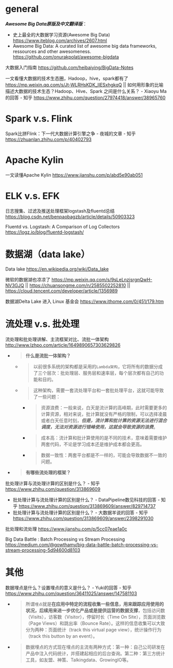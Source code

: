 
# general

***Awesome Big Data原版及中文翻译版***：
- 史上最全的大数据学习资源(Awesome Big Data) https://www.iteblog.com/archives/2607.html
- Awesome Big Data: A curated list of awesome big data frameworks, ressources and other awesomeness. https://github.com/onurakpolat/awesome-bigdata

大数据入门指南 https://github.com/heibaiying/BigData-Notes

一文看懂大数据的技术生态圈，Hadoop，hive，spark都有了 https://mp.weixin.qq.com/s/Jt-WLRHsKDK_lIESxhgkqQ || 如何用形象的比喻描述大数据的技术生态？Hadoop、Hive、Spark 之间是什么关系？ - Xiaoyu Ma的回答 - 知乎 https://www.zhihu.com/question/27974418/answer/38965760

# Spark v.s. Flink

Spark比拼Flink：下一代大数据计算引擎之争 - 夜城的文章 - 知乎 https://zhuanlan.zhihu.com/p/40402793

# Apache Kylin

一文读懂Apache Kylin https://www.jianshu.com/p/abd5e90ab051

# ELK v.s. EFK

日志搜集、过滤及推送处理框架logstash及fluentd总结 https://blog.csdn.net/benpaobagzb/article/details/50903323

Fluentd vs. Logstash: A Comparison of Log Collectors https://logz.io/blog/fluentd-logstash/

# 数据湖（data lake）

Data lake https://en.wikipedia.org/wiki/Data_lake

微软的数据湖也凉凉了 https://mp.weixin.qq.com/s/9sLeLnzjsrgnQwH-NV3GJQ || https://chuansongme.com/n/2585502252810 || https://cloud.tencent.com/developer/article/1356989

数据湖Delta Lake 进入 Linux 基金会 https://www.ithome.com/0/451/179.htm

# 流处理 v.s. 批处理

流处理和批处理讲解、主流框架对比、流批一体架构 http://www.lzhpo.com/article/1649890657303629826
- > **什么是流批一体架构？**
  * > 以前很多系统的架构都是采用的`Lambda架构`，它将所有的数据分成了三个层次：批处理层、服务层和速率层，每个层次都有自己的功能和目的。
  * > 这种架构，需要一套流处理平台和一套批处理平台，这就可能导致了一些问题：
    + > 资源浪费：一般来说，白天是流计算的高峰期，此时需要更多的计算资源，相对来说，批计算就没有严格的限制，可以选择凌晨或者白天任意时刻，***但是，流计算和批计算的资源无法进行混合调度，无法对资源进行错峰使用，这就会导致资源的浪费***。
    + > 成本高：流计算和批计算使用的是不同的技术，意味着需要维护两套代码，不论是学习成本还是维护成本都会更高。
    + > 数据一致性：两套平台都是不一样的，可能会导致数据不一致的问题。
- > **有哪些流处理的框架？**

批处理计算与流处理计算的区别是什么？ - 知乎 https://www.zhihu.com/question/313869609
- 批处理计算与流处理计算的区别是什么？ - DataPipeline数见科技的回答 - 知乎 https://www.zhihu.com/question/313869609/answer/829714737
- 批处理计算与流处理计算的区别是什么？ - 大数据羊说的回答 - 知乎 https://www.zhihu.com/question/313869609/answer/2398291030

批处理和流处理 https://www.jianshu.com/p/5cc07eae1a0c

Big Data Battle : Batch Processing vs Stream Processing https://medium.com/@gowthamy/big-data-battle-batch-processing-vs-stream-processing-5d94600d8103

# 其他

数据埋点是什么？设置埋点的意义是什么？ - Yuki的回答 - 知乎 https://www.zhihu.com/question/36411025/answer/147581103
- > 所谓`埋点`就是**在应用中特定的流程收集一些信息，用来跟踪应用使用的状况，后续用来进一步优化产品或是提供运营的数据支撑**，包括访问数（Visits），访客数（Visitor），停留时长（Time On Site），页面浏览数（Page Views）和跳出率（Bounce Rate）。这样的信息收集可以大致分为两种：页面统计（track this virtual page view），统计操作行为（track this button by an event）。 
- > 数据埋点的方式现在埋点的主流有两种方式：第一种：自己公司研发在产品中注入代码统计，并搭建起相应的后台查询。第二种：第三方统计工具，如友盟、神策、Talkingdata、GrowingIO等。
